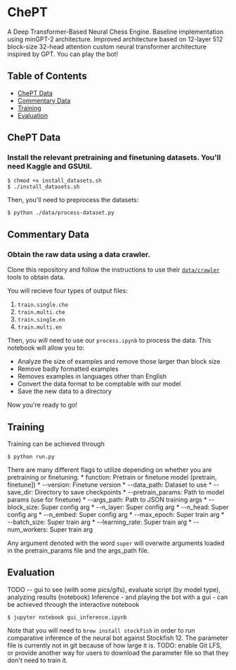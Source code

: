 # ChePT

A Deep Transformer-Based Neural Chess Engine.  Baseline implementation using minGPT-2 architecture.  Improved architecture based on 12-layer 512 block-size 32-head attention custom neural transformer architecture inspired by GPT.  You can play the bot!

## Table of Contents

- [ChePT Data](#chept-data)
- [Commentary Data](#commentary-data)
- [Training](#training)
- [Evaluation](#evaluation)

## ChePT Data
### Install the relevant pretraining and finetuning datasets.  You'll need Kaggle and GSUtil.

    $ chmod +x install_datasets.sh
    $ ./install_datasets.sh

Then, you'll need to preprocess the datasets:

    $ python ./data/process-dataset.py

## Commentary Data
### Obtain the raw data using a data crawler.

Clone this repository and follow the instructions to use their [``data/crawler``](https://github.com/harsh19/ChessCommentaryGeneration) tools to obtain data.

You will recieve four types of output files:
1. ```train.single.che```
2. ```train.multi.che```
3. ```train.single.en```
4. ```train.multi.en```

Then, you will need to use our ``process.ipynb`` to process the data. This notebook will allow you to:

* Analyze the size of examples and remove those larger than block size
* Remove badly formatted examples
* Removes examples in languages other than English
* Convert the data format to be comptable with our model
* Save the new data to a directory

Now you're ready to go!

## Training
Training can be achieved through

    $ python run.py
    
There are many different flags to utilize depending on whether you are pretraining or finetuning.
    * function: Pretrain or finetune model (pretrain, finetune])
    * --version: Finetune version
    * --data_path: Dataset to use
    * --save_dir: Directory to save checkpoints
    * --pretrain_params: Path to model params (use for finetune)
    * --args_path: Path to JSON training args
    * --block_size: Super config arg
    * --n_layer: Super config arg
    * --n_head: Super config arg
    * --n_embed: Super config arg
    * --max_epoch: Super train arg
    * --batch_size: Super train arg
    * --learning_rate: Super train arg
    * --num_workers: Super train arg

Any argument denoted with the word ``super`` will overwite arguments loaded in the pretrain_params file and the args_path file.
    
## Evaluation
TODO -- gui to see (with some pics/gifs), evaluate script (by model type), analyzing results (notebook)
Inference - and playing the bot with a gui - can be achieved through the interactive notebook 

    $ jupyter notebook gui_inference.ipynb
    
Note that you will need to `brew install stockfish` in order to run comparative inference of the neural bot against Stockfish 12.  The parameter file is currently not in git because of how large it is.  TODO: enable Git LFS, or provide another way for users to download the parameter file so that they don't need to train it.
